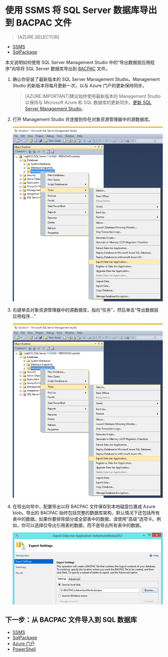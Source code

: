 
<properties
   pageTitle="使用 SSMS 将 SQL Server 数据库导出到 BACPAC 文件"
   description="Microsoft Azure SQL 数据库, 数据库迁移, 导出数据库, 导出 BACPAC 文件,“导出数据层应用程序”向导"
   services="sql-database"
   documentationCenter=""
   authors="carlrabeler"
   manager="jeffreyg"
   editor=""/>

<tags
   ms.service="sql-database"
   ms.date="12/17/2015"
   wacn.date="01/15/2016"/>

# 使用 SSMS 将 SQL Server 数据库导出到 BACPAC 文件

> [AZURE.SELECTOR]
- [SSMS](/documentation/articles/sql-database-cloud-migrate-compatible-export-bacpac-ssms)
- [SqlPackage](/documentation/articles/sql-database-cloud-migrate-compatible-export-bacpac-sqlpackage)

 
本文说明如何使用 SQL Server Management Studio 中的“导出数据层应用程序”向导将 SQL Server 数据库导出到 [BACPAC](https://msdn.microsoft.com/zh-cn/library/ee210546.aspx#Anchor_4) 文件。

1. 确认你安装了最新版本的 SQL Server Management Studio。Management Studio 的新版本将每月更新一次，以与 Azure 门户的更新保持同步。

	 >[AZURE.IMPORTANT]建议始终使用最新版本的 Management Studio 以保持与 Microsoft Azure 和 SQL 数据库的更新同步。[更新 SQL Server Management Studio](https://msdn.microsoft.com/zh-cn/library/mt238290.aspx)。

2. 打开 Management Studio 并连接到你在对象资源管理器中的源数据库。

	![通过“任务”菜单导出数据层应用程序](./media/sql-database-cloud-migrate/MigrateUsingBACPAC01.png)

3. 右键单击对象资源管理器中的源数据库，指向“任务”，然后单击“导出数据层应用程序...”

	![通过“任务”菜单导出数据层应用程序](./media/sql-database-cloud-migrate/TestForCompatibilityUsingSSMS01.png)

4. 在导出向导中，配置导出以将 BACPAC 文件保存到本地磁盘位置或 Azure blob。导出的 BACPAC 始终包括完整的数据库架构，默认情况下还包括所有表中的数据。如果你要排除部分或全部表中的数据，请使用“高级”选项卡。例如，你可以选择仅导出引用表的数据，而不是导出所有表中的数据。

	![导出设置](./media/sql-database-cloud-migrate/MigrateUsingBACPAC02.png)

## 下一步：从 BACPAC 文件导入到 SQL 数据库

- [SSMS](/documentation/articles/sql-database-cloud-migrate-compatible-import-bacpac-ssms)
- [SqlPackage](/documentation/articles/sql-database-cloud-migrate-compatible-import-bacpac-sqlpackage)
- [Azure 门户](/documentation/articles/sql-database-import)
- [PowerShell](/documentation/articles/sql-database-import-powershell)

<!---HONumber=Mooncake_0104_2016-->

